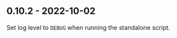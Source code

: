 
0.10.2 - 2022-10-02
-------------------

Set log level to `DEBUG` when running the standalone script.
